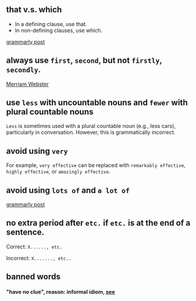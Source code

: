 ## that v.s. which

* In a defining clause, use that.
* In non-defining clauses, use which.

[grammarly post](https://www.grammarly.com/blog/which-vs-that/)

## always use `first`, `second`, but not `firstly`, `secondly`.

[Merriam Webster](https://www.merriam-webster.com/words-at-play/first-or-firstly#:~:text=Even%20though%20they%20are%20both,the%20best%20bet%20for%20most)

## use `less` with uncountable nouns and `fewer` with plural countable nouns

`Less` is sometimes used with a plural countable noun (e.g., less cars), particularly in conversation. However, this is grammatically incorrect.

## avoid using `very`

For example, `very effective` can be replaced with `remarkably effective`, `highly effective`, or `amazingly effective`.

## avoid using `lots of` and `a lot of`

[grammarly post](https://www.grammarly.com/blog/lots-or-plenty-of/)

## no extra period after `etc.` if `etc.` is at the end of a sentence.

Correct: `X......, etc.`

Incorrect: `X......., etc..`

## banned words

#### "have no clue", reason: informal idiom, [see](https://dictionary.cambridge.org/dictionary/english/not-have-a-clue-have-no-clue)
